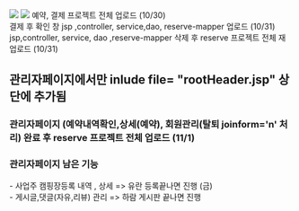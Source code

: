 
<img src="https://capsule-render.vercel.app/api?type=waving&color=auto&height=200&section=header&text=지훈Branch기록&fontSize=90" />
<img src="https://img.shields.io/badge/Eclipse-2C2255?style=flat&logo=eclipseide&logoColor=white"/>
예약, 결제 프로젝트 전체 업로드 (10/30) <br>
결제 후 확인 창 jsp ,controller, service,dao, reserve-mapper 업로드 (10/31) 
jsp,controller, service, dao ,reserve-mapper 삭제 후 reserve 프로젝트 전체 재업로드 (10/31)<br>

<h2>관리자페이지에서만  inlude file= "rootHeader.jsp" 상단에 추가됨 </h2>
<h3>관리자페이지 (예약내역확인,상세(예약), 회원관리(탈퇴 joinform='n' 처리) 완료 후 reserve 프로젝트 전체 업로드 (11/1)</h3>
<h3>관리자페이지 남은 기능</h3>
- 사업주 캠핑장등록 내역 , 상세  => 유란 등록끝나면 진행 (금) <br>
- 게시글,댓글(자유,리뷰) 관리 => 하람 게시판 끝나면 진행 <br>

